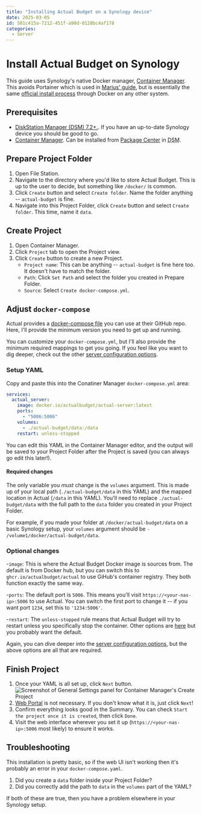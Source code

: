 ```yaml
---
title: "Installing Actual Budget on a Synology device"
date: 2025-03-05
id: 501c415a-7212-451f-a90d-0128bc4af178
categories:
  - Server
---
```


# Install Actual Budget on Synology

This guide uses Synology's native Docker manager, [Container Manager](https://www.synology.com/en-us/dsm/feature/docker). This avoids Portainer which is used in [Marius' guide](https://mariushosting.com/how-to-install-actual-on-your-synology-nas/), but is essentially the same [official install process](https://actualbudget.org/docs/install/docker) through Docker on any other system.

## Prerequisites

- [DiskStation Manager (DSM) 7.2+.](https://www.synology.com/en-us/dsm). If you have an up-to-date Synology device you should be good to go.
- [Container Manager](https://www.synology.com/en-us/dsm/feature/docker). Can be installed from [Package Center](https://kb.synology.com/en-ph/DSM/help/DSM/PkgManApp/PackageCenter_desc?version=7) in <abbr title="DiskStation Manager">DSM</abbr>.

## Prepare Project Folder

1. Open File Station.
1. Navigate to the directory where you'd like to store Actual Budget. This is up to the user to decide, but something like `/docker/` is common.
1. Click `Create` button and select `Create folder`. Name the folder anything -- `actual-budget` is fine.
1. Navigate into this Project Folder, click `Create` button and select `Create folder`. This time, name it `data`.

## Create Project

1. Open Container Manager.
1. Click `Project` tab to open the Project view.
1. Click `Create` button to create a new Project.
   - `Project name`: This can be anything -- `actual-budget` is fine here too. It doesn't have to match the folder.
   - `Path`: Click `Set Path` and select the folder you created in Prepare Folder.
   - `Source`: Select `Create docker-compose.yml`.

## Adjust `docker-compose`

Actual provides a [docker-compose file](https://github.com/actualbudget/actual/blob/master/packages/sync-server/docker-compose.yml) you can use at their GitHub repo. Here, I'll provide the minimum version you need to get up and running.

You can customize your `docker-compose.yml`, but I'll also provide the minimum required mappings to get you going. If you feel like you want to dig deeper, check out the other [server configuration options](https://actualbudget.org/docs/config/).

### Setup YAML

Copy and paste this into the Conatiner Manager `docker-compose.yml` area:

```yaml
services:
  actual_server:
    image: docker.io/actualbudget/actual-server:latest
    ports:
      - "5006:5006"
    volumes:
      - ./actual-budget/data:/data
    restart: unless-stopped
```

You can edit this YAML in the Container Manager editor, and the output will be saved to your Project Folder after the Project is saved (you can always go edit this later!).

#### Required changes

The only variable you _must_ change is the `volumes` argument. This is made up of your local path (`./actual-budget/data` in this YAML) and the mapped location in Actual (`/data` in this YAML). You'll need to replace `./actual-budget/data` with the full path to the `data` folder you created in your Project Folder.

For example, if you made your folder at `/docker/actual-budget/data` on a basic Synology setup, your `volumes` argument should be `- /volume1/docker/actual-budget/data`.

### Optional changes

-`image`: This is where the Actual Budget Docker image is sources from. The default is from Docker hub, but you can switch this to `ghcr.io/actualbudget/actual` to use GiHub's container registry. They both function exactly the same way.

-`ports`: The default port is `5006`. This means you'll visit `https://<your-nas-ip>:5006` to use Actual. You can switch the first port to change it -- if you want port `1234`, set this to `'1234:5006'`.

-`restart`: The `unless-stopped` rule means that Actual Budget will try to restart unless you specifically stop the container. Other options are [here](https://github.com/compose-spec/compose-spec/blob/main/spec.md#restart) but you probably want the default.

Again, you can dive deeper into the [server configuration options](https://actualbudget.org/docs/config/), but the above options are all that are required.

## Finish Project

1. Once your YAML is all set up, click `Next` button.
   ![Screenshot of General Settings panel for Container Manager's Create Project]('/images/create-project-general-settings.png')
1. [Web Portal](https://kb.synology.com/en-uk/DSM/help/WebStation/application_webserv_virtualhost?version=7) is not necessary. If you don't know what it is, just click `Next`!
1. Confirm everything looks good in the Summary. You can check `Start the project once it is created`, then click `Done`.
1. Visit the web interface wherever you set it up (`https://<your-nas-ip>:5006` most likely) to ensure it works.

## Troubleshooting

This installation is pretty basic, so if the web UI isn't working then it's probably an error in your `docker-compose.yaml`.

1. Did you create a `data` folder inside your Project Folder?
1. Did you correctly add the path to `data` in the `volumes` part of the YAML?

If both of these are true, then you have a problem elsewhere in your Synology setup.
